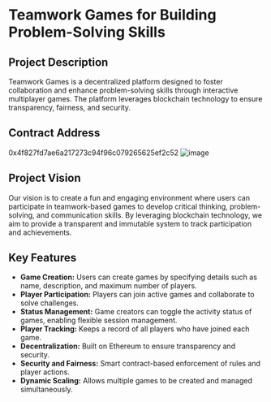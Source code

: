 # Teamwork Games for Building Problem-Solving Skills

## Project Description

Teamwork Games is a decentralized platform designed to foster collaboration and enhance problem-solving skills through interactive multiplayer games. The platform leverages blockchain technology to ensure transparency, fairness, and security.

## Contract Address
0x4f827fd7ae6a217273c94f96c079265625ef2c52
![image](https://github.com/user-attachments/assets/1a35fba3-a2ee-4e41-b1ae-7ff76bd683d1)


## Project Vision

Our vision is to create a fun and engaging environment where users can participate in teamwork-based games to develop critical thinking, problem-solving, and communication skills. By leveraging blockchain technology, we aim to provide a transparent and immutable system to track participation and achievements.

## Key Features

- **Game Creation:** Users can create games by specifying details such as name, description, and maximum number of players.
- **Player Participation:** Players can join active games and collaborate to solve challenges.
- **Status Management:** Game creators can toggle the activity status of games, enabling flexible session management.
- **Player Tracking:** Keeps a record of all players who have joined each game.
- **Decentralization:** Built on Ethereum to ensure transparency and security.
- **Security and Fairness:** Smart contract-based enforcement of rules and player actions.
- **Dynamic Scaling:** Allows multiple games to be created and managed simultaneously.
